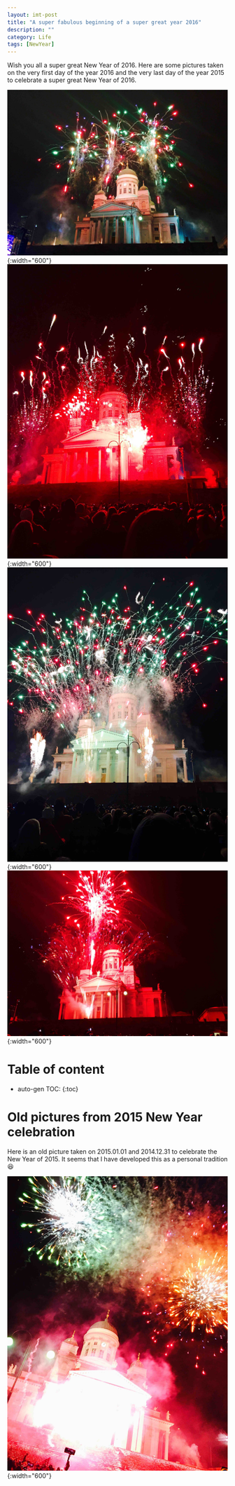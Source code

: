 ```yaml
---
layout: imt-post
title: "A super fabulous beginning of a super great year 2016"
description: ""
category: Life
tags: [NewYear]
---
```

 
Wish you all a super great New Year of 2016.
Here are some pictures taken on the very first day of the year 2016 and the very last day of the year 2015 to celebrate a super great New Year of 2016. 

![photo1](/images/20151231_1.jpg){:width="600"}
![photo1](/images/20151231_2.jpg){:width="600"}
![photo1](/images/20151231_3.jpg){:width="600"}
![photo1](/images/20151231_4.jpg){:width="600"}

# Table of content
* auto-gen TOC:
{:toc}

# Old pictures from 2015 New Year celebration

Here is an old picture taken on 2015.01.01 and 2014.12.31 to celebrate the New Year of 2015. It seems that I have developed this as a personal tradition :laughing:

![photo1](/images/20141231.jpg){:width="600"}


